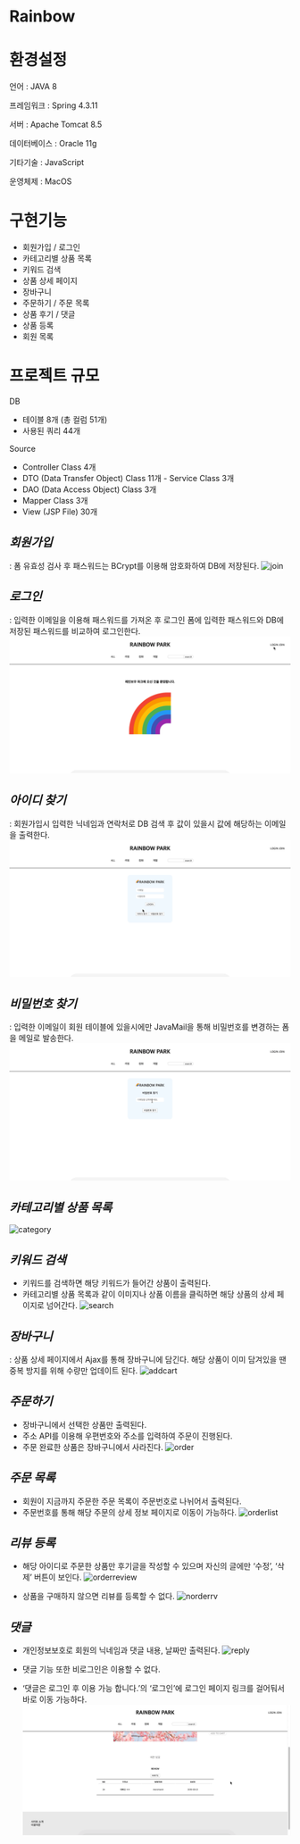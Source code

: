 # Rainbow

# 환경설정
언어 : JAVA 8

프레임워크 : Spring 4.3.11

서버 : Apache Tomcat 8.5

데이터베이스 : Oracle 11g

기타기술 : JavaScript

운영체제 : MacOS

# 구현기능
- 회원가입 / 로그인
- 카테고리별 상품 목록
- 키워드 검색
- 상품 상세 페이지
- 장바구니
- 주문하기 / 주문 목록
- 상품 후기 / 댓글
- 상품 등록
- 회원 목록

# 프로젝트 규모
DB
- 테이블 8개 (총 컬럼 51개)
- 사용된 쿼리 44개

Source
- Controller Class 4개
- DTO (Data Transfer Object) Class 11개 - Service Class 3개
- DAO (Data Access Object) Class 3개
- Mapper Class 3개
- View (JSP File) 30개


## *회원가입*
: 폼 유효성 검사 후 패스워드는 BCrypt를 이용해 암호화하여 DB에 저장된다.
![join](Rainbow/src/main/webapp/resources/images/join.gif)

## *로그인*
: 입력한 이메일을 이용해 패스워드를 가져온 후 로그인 폼에 입력한 패스워드와 DB에 저장된 패스워드를 비교하여 로그인한다.
![login](Rainbow/src/main/webapp/resources/images/login.gif)

## *아이디 찾기*
: 회원가입시 입력한 닉네임과 연락처로 DB 검색 후 값이 있을시 값에 해당하는 이메일을 출력한다.
![findid](Rainbow/src/main/webapp/resources/images/findid.gif)

## *비밀번호 찾기*
: 입력한 이메일이 회원 테이블에 있을시에만 JavaMail을 통해 비밀번호를 변경하는 폼을 메일로 발송한다.
![findpass](Rainbow/src/main/webapp/resources/images/findpass.gif)

## *카테고리별 상품 목록*
![category](Rainbow/src/main/webapp/resources/images/category.gif)

## *키워드 검색*
- 키워드를 검색하면 해당 키워드가 들어간 상품이 출력된다. 
- 카테고리별 상품 목록과 같이 이미지나 상품 이름을 클릭하면 해당 상품의 상세 페이지로 넘어간다.
![search](Rainbow/src/main/webapp/resources/images/search.gif)

## *장바구니*
: 상품 상세 페이지에서 Ajax를 통해 장바구니에 담긴다. 해당 상품이 이미 담겨있을 땐 중복 방지를 위해 수량만 업데이트 된다.
![addcart](Rainbow/src/main/webapp/resources/images/addcart.gif)

## *주문하기*
- 장바구니에서 선택한 상품만 출력된다.
- 주소 API를 이용해 우편번호와 주소를 입력하여 주문이 진행된다.
- 주문 완료한 상품은 장바구니에서 사라진다.
![order](Rainbow/src/main/webapp/resources/images/order.gif)

## *주문 목록*
- 회원이 지금까지 주문한 주문 목록이 주문번호로 나뉘어서 출력된다. 
- 주문번호를 통해 해당 주문의 상세 정보 페이지로 이동이 가능하다.
![orderlist](Rainbow/src/main/webapp/resources/images/orderlist.gif)

## *리뷰 등록*
- 해당 아이디로 주문한 상품만 후기글을 작성할 수 있으며 자신의 글에만 ‘수정’, ‘삭제’ 버튼이 보인다. 
![orderreview](Rainbow/src/main/webapp/resources/images/orderreview.gif)

- 상품을 구매하지 않으면 리뷰를 등록할 수 없다.
![norderrv](Rainbow/src/main/webapp/resources/images/norderrv.gif)

## *댓글*
- 개인정보보호로 회원의 닉네임과 댓글 내용, 날짜만 출력된다.
![reply](Rainbow/src/main/webapp/resources/images/reply.gif)

- 댓글 기능 또한 비로그인은 이용할 수 없다.
- ‘댓글은 로그인 후 이용 가능 합니다.’의 ‘로그인’에 로그인 페이지 링크를 걸어둬서 바로 이동 가능하다.
![nreply](Rainbow/src/main/webapp/resources/images/nreply.gif)

